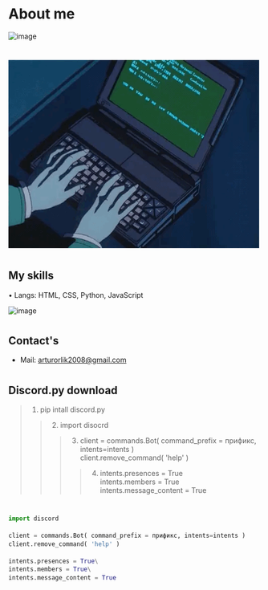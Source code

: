 # About me
![image](https://img.shields.io/github/followers/Jupiter404E?style=social)
#
![image](https://raw.githubusercontent.com/lucaszcai/lucaszcai/master/programminggif1.gif)
#
## My skills
• Langs: HTML, CSS, Python, JavaScript

![image](https://www.codewars.com/users/Artur929488/badges/large) 
#
## Contact's
+ Mail: arturorlik2008@gmail.com
#
## Discord.py download

>1. pip intall discord.py
>>2. import disocrd
>>>3. client = commands.Bot( command_prefix = прификс, intents=intents )\
>>>   client.remove_command( 'help' )
>>>>4. intents.presences = True\
intents.members = True\
intents.message_content = True
#
```python
import discord

client = commands.Bot( command_prefix = прификс, intents=intents )
client.remove_command( 'help' )

intents.presences = True\
intents.members = True\
intents.message_content = True
```

<!---
| язык | % | изучен |
|-------|:-------:|--------:|
|python|36%|изучен|
|HTML|67%|изучен|
|CSS|32%|изучен|
--->

<!---
Artur929488/Artur929488 is a ✨ special ✨ repository because its `README.md` (this file) appears on your GitHub profile.
You can click the Preview link to take a look at your changes.
--->
